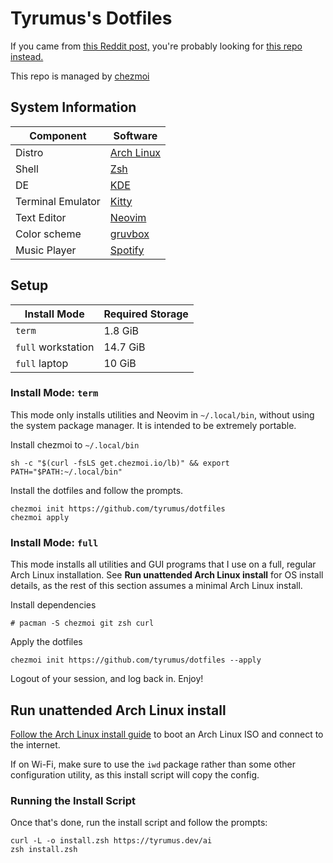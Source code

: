 # Tyrumus's Dotfiles

If you came from [this Reddit post,](https://www.reddit.com/r/unixporn/comments/6drt6c/awesomewm_noobs_paradise/) you're probably looking for [this repo instead.](https://github.com/tyrumus/dotfiles-old)

This repo is managed by [chezmoi](https://www.chezmoi.io/)

## System Information

Component | Software
--- | ---
Distro | [Arch Linux](https://archlinux.org/)
Shell | [Zsh](https://wiki.archlinux.org/title/Zsh)
DE | [KDE](https://wiki.archlinux.org/title/KDE)
Terminal Emulator | [Kitty](https://wiki.archlinux.org/title/Kitty)
Text Editor | [Neovim](https://wiki.archlinux.org/title/Neovim)
Color scheme | [gruvbox](https://github.com/morhetz/gruvbox)
Music Player | [Spotify](https://wiki.archlinux.org/title/Spotify)

## Setup

Install Mode | Required Storage
--- | ---
`term` | 1.8 GiB
`full` workstation | 14.7 GiB
`full` laptop | 10 GiB

### Install Mode: `term`

This mode only installs utilities and Neovim in `~/.local/bin`, without using the system package manager.
It is intended to be extremely portable.

Install chezmoi to `~/.local/bin`
```
sh -c "$(curl -fsLS get.chezmoi.io/lb)" && export PATH="$PATH:~/.local/bin"
```

Install the dotfiles and follow the prompts.
```
chezmoi init https://github.com/tyrumus/dotfiles
chezmoi apply
```

### Install Mode: `full`

This mode installs all utilities and GUI programs that I use on a full, regular Arch Linux installation.
See **Run unattended Arch Linux install** for OS install details, as the rest of this section assumes a minimal Arch Linux install.

Install dependencies
```
# pacman -S chezmoi git zsh curl
```

Apply the dotfiles
```
chezmoi init https://github.com/tyrumus/dotfiles --apply
```

Logout of your session, and log back in. Enjoy!

## Run unattended Arch Linux install

[Follow the Arch Linux install guide](https://wiki.archlinux.org/title/Installation_guide) to boot an Arch Linux ISO and connect to the internet.

If on Wi-Fi, make sure to use the `iwd` package rather than some other configuration utility, as this install script will copy the config.

### Running the Install Script

Once that's done, run the install script and follow the prompts:
```
curl -L -o install.zsh https://tyrumus.dev/ai
zsh install.zsh
```

